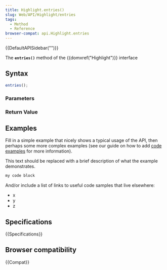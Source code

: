 ```yaml
---
title: Highlight.entries()
slug: Web/API/Highlight/entries
tags:
  - Method
  - Reference
browser-compat: api.Highlight.entries
---
```

{{DefaultAPISidebar("")}}

The **`entries()`** method of the {{domxref("Highlight")}} interface 

## Syntax

```js
entries();
```

### Parameters



### Return Value



## Examples

Fill in a simple example that nicely shows a typical usage of the API, then perhaps some more complex examples (see our guide on how to add [code examples](/en-US/docs/MDN/Contribute/Structures/Code_examples) for more information).

This text should be replaced with a brief description of what the example demonstrates.

```js
my code block
```

And/or include a list of links to useful code samples that live elsewhere:

*   x
*   y
*   z

## Specifications

{{Specifications}}

## Browser compatibility

{{Compat}}

